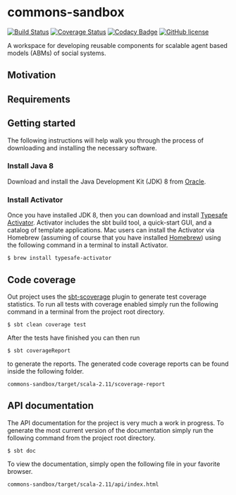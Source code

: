 # commons-sandbox
[![Build Status](https://travis-ci.org/ScalABM/commons-sandbox.svg?branch=master)](https://travis-ci.org/ScalABM/commons-sandbox)
[![Coverage Status](https://coveralls.io/repos/ScalABM/commons-sandbox/badge.svg?branch=master&service=github)](https://coveralls.io/github/ScalABM/commons-sandbox?branch=master)
[![Codacy Badge](https://www.codacy.com/project/badge/010943975d84466b85975ff788fe76cb)](https://www.codacy.com/app/drobert-pugh/commons-sandbox)
[![GitHub license](https://img.shields.io/github/license/ScalABM/commons-sandbox.svg)]()

A workspace for developing reusable components for scalable agent based models (ABMs) of social 
systems.

## Motivation

## Requirements

## Getting started
The following instructions will help walk you through the process of downloading and installing 
the necessary software.

### Install Java 8
Download and install the Java Development Kit (JDK) 8 from 
[Oracle](http://www.oracle.com/technetwork/java/javase/downloads/jdk8-downloads-2133151.html). 

### Install Activator

Once you have installed JDK 8, then you can download and install 
[Typesafe Activator](https://www.typesafe.com/community/core-tools/activator-and-sbt). Activator 
includes the sbt build tool, a quick-start GUI, and a catalog of template applications.  Mac 
users can install the Activator via Homebrew (assuming of course that you have installed 
[Homebrew](http://brew.sh/)) using the following command in a terminal to install Activator.

    $ brew install typesafe-activator

## Code coverage
Out project uses the [sbt-scoverage](https://github.com/scoverage/sbt-scoverage) plugin to 
generate test coverage statistics. To run all tests with coverage enabled simply run the following 
command in a terminal from the project root directory.

    $ sbt clean coverage test

After the tests have finished you can then run

    $ sbt coverageReport

to generate the reports. The generated code coverage reports can be found inside the following 
folder.

    commons-sandbox/target/scala-2.11/scoverage-report

## API documentation

The API documentation for the project is very much a work in progress. To generate the most 
current version of the documentation simply run the following command from the project root 
directory.

    $ sbt doc
    
To view the documentation, simply open the following file in your favorite browser. 
 
    commons-sandbox/target/scala-2.11/api/index.html

